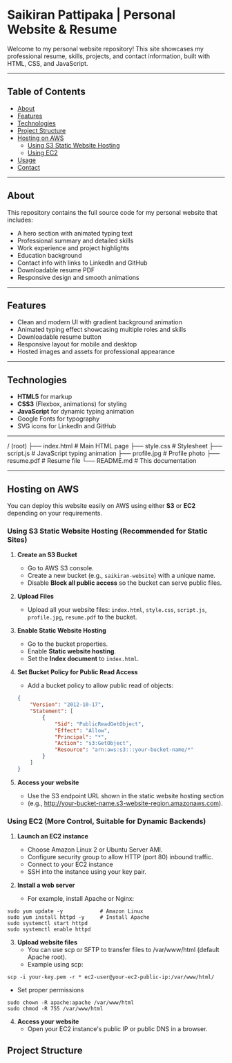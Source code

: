 # Saikiran Pattipaka | Personal Website & Resume

Welcome to my personal website repository! This site showcases my professional resume, skills, projects, and contact information, built with HTML, CSS, and JavaScript.

---

## Table of Contents

- [About](#about)  
- [Features](#features)  
- [Technologies](#technologies)  
- [Project Structure](#project-structure)  
- [Hosting on AWS](#hosting-on-aws)  
  - [Using S3 Static Website Hosting](#using-s3-static-website-hosting)  
  - [Using EC2](#using-ec2)  
- [Usage](#usage)  
- [Contact](#contact)  

---

## About

This repository contains the full source code for my personal website that includes:

- A hero section with animated typing text  
- Professional summary and detailed skills  
- Work experience and project highlights  
- Education background  
- Contact info with links to LinkedIn and GitHub  
- Downloadable resume PDF  
- Responsive design and smooth animations  

---

## Features

- Clean and modern UI with gradient background animation  
- Animated typing effect showcasing multiple roles and skills  
- Downloadable resume button  
- Responsive layout for mobile and desktop  
- Hosted images and assets for professional appearance  

---

## Technologies

- **HTML5** for markup  
- **CSS3** (Flexbox, animations) for styling  
- **JavaScript** for dynamic typing animation  
- Google Fonts for typography  
- SVG icons for LinkedIn and GitHub  

---


/ (root)
├── index.html # Main HTML page
├── style.css # Stylesheet
├── script.js # JavaScript typing animation
├── profile.jpg # Profile photo
├── resume.pdf # Resume file
└── README.md # This documentation

---

## Hosting on AWS

You can deploy this website easily on AWS using either **S3** or **EC2** depending on your requirements.

### Using S3 Static Website Hosting (Recommended for Static Sites)

1. **Create an S3 Bucket**  
   - Go to AWS S3 console.  
   - Create a new bucket (e.g., `saikiran-website`) with a unique name.  
   - Disable **Block all public access** so the bucket can serve public files.

2. **Upload Files**  
   - Upload all your website files: `index.html`, `style.css`, `script.js`, `profile.jpg`, `resume.pdf` to the bucket.

3. **Enable Static Website Hosting**  
   - Go to the bucket properties.  
   - Enable **Static website hosting**.  
   - Set the **Index document** to `index.html`.

4. **Set Bucket Policy for Public Read Access**  
   - Add a bucket policy to allow public read of objects:

   ```json
   {
       "Version": "2012-10-17",
       "Statement": [
           {
               "Sid": "PublicReadGetObject",
               "Effect": "Allow",
               "Principal": "*",
               "Action": "s3:GetObject",
               "Resource": "arn:aws:s3:::your-bucket-name/*"
           }
       ]
   }

5. **Access your website**
   - Use the S3 endpoint URL shown in the static website hosting section
   - (e.g., http://your-bucket-name.s3-website-region.amazonaws.com).

### Using EC2 (More Control, Suitable for Dynamic Backends)

1. **Launch an EC2 instance**
   - Choose Amazon Linux 2 or Ubuntu Server AMI.
   - Configure security group to allow HTTP (port 80) inbound traffic.
   - Connect to your EC2 instance
   - SSH into the instance using your key pair.

2. **Install a web server**
   - For example, install Apache or Nginx:
```
sudo yum update -y            # Amazon Linux
sudo yum install httpd -y     # Install Apache
sudo systemctl start httpd
sudo systemctl enable httpd
```

3. **Upload website files**
   - You can use scp or SFTP to transfer files to /var/www/html (default Apache root).
   - Example using scp:

```
scp -i your-key.pem -r * ec2-user@your-ec2-public-ip:/var/www/html/
```

   - Set proper permissions
```
sudo chown -R apache:apache /var/www/html
sudo chmod -R 755 /var/www/html
```

4. **Access your website**
   - Open your EC2 instance's public IP or public DNS in a browser.
## Project Structure

